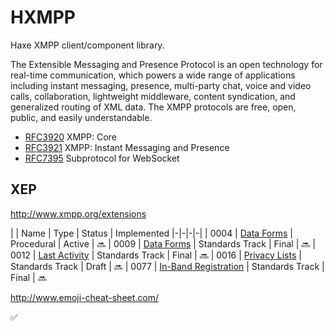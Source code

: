 
# HXMPP

Haxe XMPP client/component library.

The Extensible Messaging and Presence Protocol is an open technology for real-time communication, which powers a wide range of applications including instant messaging, presence, multi-party chat, voice and video calls, collaboration, lightweight middleware, content syndication, and generalized routing of XML data.
The XMPP protocols are free, open, public, and easily understandable.

* [RFC3920](http://tools.ietf.org/html/rfc3920) XMPP: Core
* [RFC3921](http://tools.ietf.org/html/rfc3921) XMPP: Instant Messaging and Presence
* [RFC7395](https://datatracker.ietf.org/doc/rfc7395/) Subprotocol for WebSocket


## XEP

http://www.xmpp.org/extensions

| | Name | Type | Status | Implemented
|-|-|-|-|
| 0004 | [Data Forms](http://www.xmpp.org/extensions/xep-0004.html) | Procedural | Active | :soon:
| 0009 | [Data Forms](http://www.xmpp.org/extensions/xep-0009.html) | Standards Track | Final | :soon:
| 0012 | [Last Activity](http://www.xmpp.org/extensions/xep-0012.html) | Standards Track | Final | :soon:
| 0016 | [Privacy Lists](http://www.xmpp.org/extensions/xep-0016.html) | Standards Track | Draft | :soon:
| 0077 | [In-Band Registration](http://www.xmpp.org/extensions/xep-0077.html) | Standards Track | Final | :soon:

http://www.emoji-cheat-sheet.com/

:white_check_mark:
